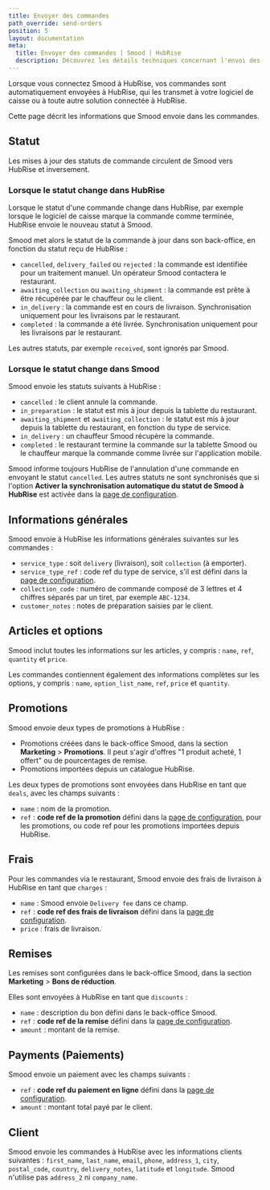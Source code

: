 ```yaml
---
title: Envoyer des commandes
path_override: send-orders
position: 5
layout: documentation
meta:
  title: Envoyer des commandes | Smood | HubRise
  description: Découvrez les détails techniques concernant l'envoi des commandes de Smood à HubRise, et quels champs sont transmis ou non.
---
```


Lorsque vous connectez Smood à HubRise, vos commandes sont automatiquement envoyées à HubRise, qui les transmet à votre logiciel de caisse ou à toute autre solution connectée à HubRise.

Cette page décrit les informations que Smood envoie dans les commandes.

## Statut

Les mises à jour des statuts de commande circulent de Smood vers HubRise et inversement.

### Lorsque le statut change dans HubRise

Lorsque le statut d'une commande change dans HubRise, par exemple lorsque le logiciel de caisse marque la commande comme terminée, HubRise envoie le nouveau statut à Smood.

Smood met alors le statut de la commande à jour dans son back-office, en fonction du statut reçu de HubRise :

- `cancelled`, `delivery_failed` ou `rejected` : la commande est identifiée pour un traitement manuel. Un opérateur Smood contactera le restaurant.
- `awaiting_collection` ou `awaiting_shipment` : la commande est prête à être récupérée par le chauffeur ou le client.
- `in_delivery` : la commande est en cours de livraison. Synchronisation uniquement pour les livraisons par le restaurant.
- `completed` : la commande a été livrée. Synchronisation uniquement pour les livraisons par le restaurant.

Les autres statuts, par exemple `received`, sont ignorés par Smood.

### Lorsque le statut change dans Smood

Smood envoie les statuts suivants à HubRise :

- `cancelled` : le client annule la commande.
- `in_preparation` : le statut est mis à jour depuis la tablette du restaurant.
- `awaiting_shipment` et `awaiting_collection` : le statut est mis à jour depuis la tablette du restaurant, en fonction du type de service.
- `in_delivery` : un chauffeur Smood récupère la commande.
- `completed` : le restaurant termine la commande sur la tablette Smood ou le chauffeur marque la commande comme livrée sur l'application mobile.

Smood informe toujours HubRise de l'annulation d'une commande en envoyant le statut `cancelled`. Les autres statuts ne sont synchronisés que si l'option **Activer la synchronisation automatique du statut de Smood à HubRise** est activée dans la [page de configuration](/apps/smood/configuration#synchronisation-settings).

## Informations générales

Smood envoie à HubRise les informations générales suivantes sur les commandes :

- `service_type` : soit `delivery` (livraison), soit `collection` (à emporter).
- `service_type_ref` : code ref du type de service, s'il est défini dans la [page de configuration](/apps/smood/configuration#service-types).
- `collection_code` : numéro de commande composé de 3 lettres et 4 chiffres séparés par un tiret, par exemple `ABC-1234`.
- `customer_notes` : notes de préparation saisies par le client.

## Articles et options

Smood inclut toutes les informations sur les articles, y compris : `name`, `ref`, `quantity` et `price`.

Les commandes contiennent également des informations complètes sur les options, y compris : `name`, `option_list_name`, `ref`, `price` et `quantity`.

## Promotions

Smood envoie deux types de promotions à HubRise :

- Promotions créées dans le back-office Smood, dans la section **Marketing** > **Promotions**. Il peut s'agir d'offres "1 produit acheté, 1 offert" ou de pourcentages de remise.
- Promotions importées depuis un catalogue HubRise.

Les deux types de promotions sont envoyées dans HubRise en tant que `deals`, avec les champs suivants :

- `name` : nom de la promotion.
- `ref` : **code ref de la promotion** défini dans la [page de configuration](/apps/smood/configuration#promotions), pour les promotions, ou code ref pour les promotions importées depuis HubRise.

## Frais

Pour les commandes via le restaurant, Smood envoie des frais de livraison à HubRise en tant que `charges` :

- `name` : Smood envoie `Delivery fee` dans ce champ.
- `ref` : **code ref des frais de livraison** défini dans la [page de configuration](/apps/smood/configuration#charges).
- `price` : frais de livraison.

## Remises

Les remises sont configurées dans le back-office Smood, dans la section **Marketing** > **Bons de réduction**.

Elles sont envoyées à HubRise en tant que `discounts` :

- `name` : description du bon défini dans le back-office Smood.
- `ref` : **code ref de la remise** défini dans la [page de configuration](/apps/smood/configuration#discounts).
- `amount` : montant de la remise.

## Payments (Paiements)

Smood envoie un paiement avec les champs suivants :

- `ref` : **code ref du paiement en ligne** défini dans la [page de configuration](/apps/smood/configuration#payments).
- `amount` : montant total payé par le client.

## Client

Smood envoie les commandes à HubRise avec les informations clients suivantes : `first_name`, `last_name`, `email`, `phone`, `address_1`, `city`, `postal_code`, `country`, `delivery_notes`, `latitude` et `longitude`. Smood n'utilise pas `address_2` ni `company_name`.
